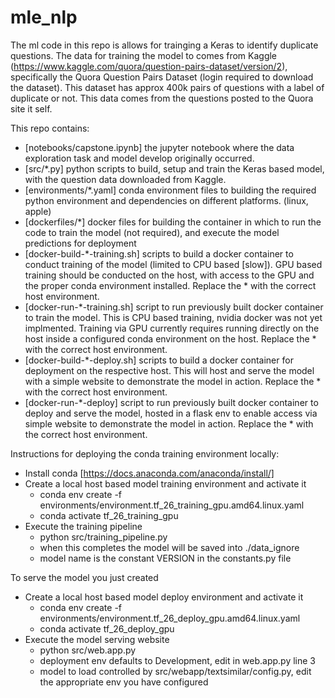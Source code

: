 # mle_nlp

The ml code in this repo is allows for trainging a Keras to identify duplicate questions.
The data for training the model to comes from Kaggle (https://www.kaggle.com/quora/question-pairs-dataset/version/2), specifically
the Quora Question Pairs Dataset (login required to download the dataset).  This dataset has approx 400k pairs of questions with a 
label of duplicate or not.  This data comes from the questions posted to the Quora site it self.

This repo contains:
- [notebooks/capstone.ipynb] the jupyter notebook where the data exploration task and model develop originally occurred.
- [src/*.py] python scripts to build, setup and train the Keras based model, with the question data downloaded from Kaggle.
- [environments/*.yaml] conda environment files to building the required python environment and dependencies on different platforms. (linux, apple)
- [dockerfiles/*] docker files for building the container in which to run the code to train the model (not required), and execute the model predictions for deployment
- [docker-build-*-training.sh] scripts to build a docker container to conduct training of the model (limited to CPU based [slow]).  GPU based training should 
    be conducted on the host, with access to the GPU and the proper conda environment installed. Replace the * with the correct host environment.
- [docker-run-*-training.sh] script to run previously built docker container to train the model.  This is CPU based training, nvidia docker was not yet     
    implmented. Training via GPU currently requires running directly on the host inside a configured conda environment on the host. Replace the * with the correct host environment.
- [docker-build-*-deploy.sh] scripts to build a docker container for deployment on the respective host.  This will host and serve the model 
    with a simple website to demonstrate the model in action. Replace the * with the correct host environment.
- [docker-run-*-deploy] script to run previously built docker container to deploy and serve the model, hosted in a flask env to enable access via simple website
    to demonstrate the model in action.  Replace the * with the correct host environment.


Instructions for deploying the conda training environment locally:
- Install conda [https://docs.anaconda.com/anaconda/install/]
- Create a local host based model training environment and activate it
    - conda env create -f environments/environment.tf_26_training_gpu.amd64.linux.yaml
    - conda activate tf_26_training_gpu
- Execute the training pipeline
    - python src/training_pipeline.py
    - when this completes the model will be saved into ./data_ignore
    - model name is the constant VERSION in the constants.py file

To serve the model you just created
- Create a local host based model deploy environment and activate it
    - conda env create -f environments/environment.tf_26_deploy_gpu.amd64.linux.yaml
    - conda activate tf_26_deploy_gpu
- Execute the model serving website
    - python src/web.app.py
    - deployment env defaults to Development, edit in web.app.py line 3
    - model to load controlled by src/webapp/textsimilar/config.py, edit the appropriate env you have configured
    
